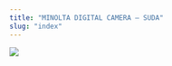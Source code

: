 ```yaml
---
title: "MINOLTA DIGITAL CAMERA – SUDA"
slug: "index"
---
```


[![](/wp-content/PICT2126-300x225.jpg)](/wp-content/PICT2126.jpg)
